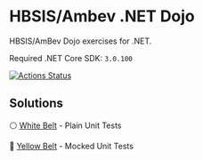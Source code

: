 # HBSIS/Ambev .NET Dojo

HBSIS/AmBev Dojo exercises for .NET.

Required .NET Core SDK: `3.0.100`

[![Actions Status](https://github.com/evandropomatti/hbsis-dojo-for-net/workflows/dotnetcore/badge.svg)](https://github.com/evandropomatti/hbsis-dojo-for-net/actions)

## Solutions

:white_circle: [White Belt](solutions/WhiteBelt) - Plain Unit Tests

:large_orange_diamond: [Yellow Belt](solutions/YellowBelt) - Mocked Unit Tests

